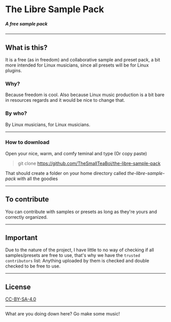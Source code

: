 # **The Libre Sample Pack**
##### *A free sample pack*
---
## **What is this?**

It is a free (as in freedom) and collaborative sample and preset pack, a bit more intended for Linux musicians, since all presets will be for Linux plugins.

### **Why?**

Because freedom is cool. Also because Linux music production is a bit bare in resources regards and it would be nice to change that.

### **By who?**

By Linux musicians, for Linux musicians.

---

### **How to download**

Open your nice, warm, and comfy teminal and type (Or copy paste)

> git clone https://github.com/TheSmallTeaBoi/the-libre-sample-pack

That should create a folder on your home directory called *the-libre-sample-pack* with all the goodies

---

## **To contribute**
You can contribute with samples or presets as long as they're yours and correctly organized.

---

## **Important**
Due to the nature of the project, I have little to no way of checking if all samples/presets are free to use, that's why we have the `trusted contributors` list: Anything uploaded by them is checked and double checked to be free to use.

---
## **License**

[CC-BY-SA-4.0](https://creativecommons.org/licenses/by-sa/4.0/)

---

What are you doing down here? Go make some music!
